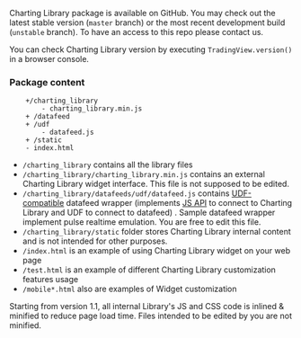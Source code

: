 Charting Library package is available on GitHub. You may check out the latest stable version (`master` branch) or the most recent development build (`unstable` branch). To have an access to this repo please contact us.

You can check Charting Library version by executing `TradingView.version()` in a browser console.

### Package content

<!-- markdownlint-disable fenced-code-language -->

```
    +/charting_library
        - charting_library.min.js
    + /datafeed
    + /udf
        - datafeed.js
    + /static
    - index.html
```

* `/charting_library` contains all the library files
* `/charting_library/charting_library.min.js` contains an external Charting Library widget interface. This file is not supposed to be edited.
* `/charting_library/datafeeds/udf/datafeed.js` contains [UDF-compatible](UDF) datafeed wrapper (implements [JS API](JS-Api) to connect to Charting Library and UDF to connect to datafeed) . Sample datafeed wrapper implement pulse realtime emulation. You are free to edit this file.
* `/charting_library/static` folder stores Charting Library internal content and is not intended for other purposes.
* `/index.html` is an example of using Charting Library widget on your web page
* `/test.html` is an example of different Charting Library customization features usage
* `/mobile*.html` also are examples of Widget customization

Starting from version 1.1, all internal Library's JS and CSS code is inlined & minified to reduce page load time. Files intended to be edited by you are not minified.
